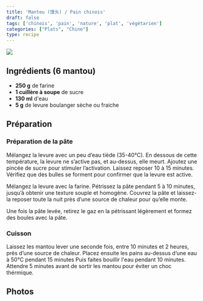 ```yaml
---
title: 'Mantou (馒头) / Pain chinois'
draft: false
tags: ['chinois', 'pain', 'nature', 'plat', 'végétarien']
categories: ["Plats", "Chine"]
type: recipe
---
```


![](../images/mantou.jpeg)

<!-- section -->

## Ingrédients (6 mantou)

- **250 g** de farine
- **1 cuillère à soupe** de sucre
- **130 ml** d'eau
- **5 g** de levure boulanger sèche ou fraiche

<!-- section -->
## Préparation

### Préparation de la pâte

Mélangez la levure avec un peu d’eau tiède (35-40°C). En dessous de cette température, la levure ne s’active pas, et au-dessus, elle meurt. Ajoutez une pincée de sucre pour stimuler l’activation. Laissez reposer 10 à 15 minutes. Vérifiez que des bulles se forment pour confirmer que la levure est active.

Mélangez la levure avec la farine. Pétrissez la pâte pendant 5 à 10 minutes, jusqu’à obtenir une texture souple et homogène. Couvrez la pâte et laissez-la reposer toute la nuit près d’une source de chaleur pour qu’elle monte.

Une fois la pâte levée, retirez le gaz en la pétrissant légèrement et formez des boules avec la pâte.

### Cuisson

Laissez les mantou lever une seconde fois, entre 10 minutes et 2 heures, près d’une source de chaleur. Placez ensuite les pains au-dessus d’une eau à 50°C pendant 15 minutes Puis faites bouillir l'eau pendant 10 minutes. Attendre 5 minutes avant de sortir les mantou pour éviter un choc thérmique.

<!-- section -->
## Photos
